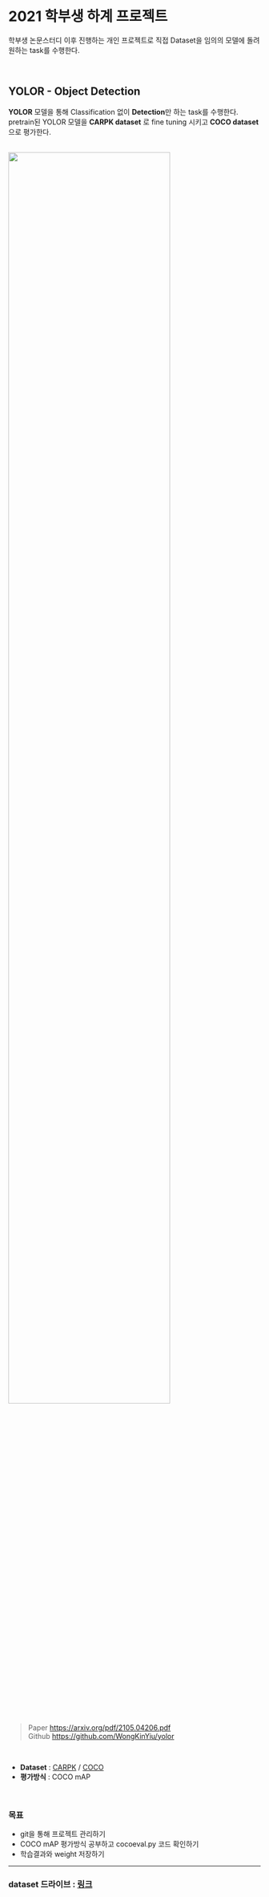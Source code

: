 # 2021 학부생 하계 프로젝트

학부생 논문스터디 이후 진행하는 개인 프로젝트로 직접 Dataset을 임의의 모델에 돌려 원하는 task를 수행한다.

<br>



## YOLOR - Object Detection
**YOLOR** 모델을 통해 Classification 없이 **Detection**만 하는 task를 수행한다.   
pretrain된 YOLOR 모델을 **CARPK dataset** 로 fine tuning 시키고 **COCO dataset**으로 평가한다.


<br>

<img src = "https://user-images.githubusercontent.com/43063980/128506549-5ffd6b42-a1bd-4845-bc44-5d6a13fbcf97.png" width="80%">


> Paper  https://arxiv.org/pdf/2105.04206.pdf  
Github  https://github.com/WongKinYiu/yolor

<br>


- **Dataset** : [CARPK](https://paperswithcode.com/dataset/carpk) / [COCO](https://paperswithcode.com/dataset/coco)   
- **평가방식** : COCO mAP

<br>



### 목표
- git을 통해 프로젝트 관리하기
- COCO mAP 평가방식 공부하고 cocoeval.py 코드 확인하기
- 학습결과와 weight 저장하기

--------------------------------------------------------------------------------
###  dataset 드라이브 : [링크](https://drive.google.com/drive/folders/1FbY1jUX5z-rf-KhY-NamPAXMPxUs1F_7?usp=sharing)
